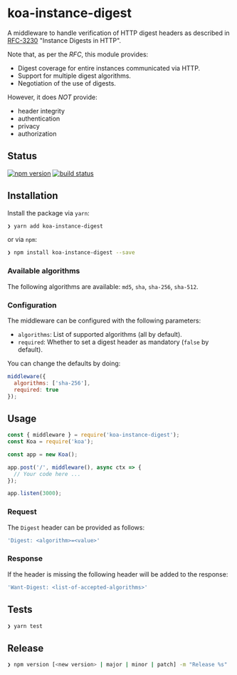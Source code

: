 # koa-instance-digest
A middleware to handle verification of HTTP digest headers as described in [RFC-3230](https://tools.ietf.org/html/rfc3230) "Instance Digests in HTTP".

Note that, as per the _RFC_, this module provides:

  - Digest coverage for entire instances communicated via HTTP.
  - Support for multiple digest algorithms.
  - Negotiation of the use of digests.

However, it does _NOT_ provide:

  - header integrity
  - authentication
  - privacy
  - authorization

## Status

[![npm version][npm-image]][npm-url] [![build status][travis-image]][travis-url]

## Installation

Install the package via `yarn`:

```sh
❯ yarn add koa-instance-digest
```

or via `npm`:

```sh
❯ npm install koa-instance-digest --save
```

### Available algorithms

The following algorithms are available: `md5`, `sha`, `sha-256`, `sha-512`.

### Configuration

The middleware can be configured with the following parameters:

- `algorithms`: List of supported algorithms (all by default).
- `required`: Whether to set a digest header as mandatory (`false` by default).

You can change the defaults by doing:

```javascript
middleware({
  algorithms: ['sha-256'],
  required: true
});
```

## Usage

```javascript
const { middleware } = require('koa-instance-digest');
const Koa = require('koa');

const app = new Koa();

app.post('/', middleware(), async ctx => {
  // Your code here ...
});

app.listen(3000);
```

### Request

The `Digest` header can be provided as follows:

```javascript
'Digest: <algorithm>=<value>'
```

### Response

If the header is missing the following header will be added to the response:

```javascript
'Want-Digest: <list-of-accepted-algorithms>'
```

## Tests

```sh
❯ yarn test
```

## Release

```sh
❯ npm version [<new version> | major | minor | patch] -m "Release %s"
```

[npm-image]: https://img.shields.io/npm/v/koa-instance-digest.svg?style=flat-square
[npm-url]: https://npmjs.org/package/koa-instance-digest
[travis-image]: https://img.shields.io/travis/uphold/koa-instance-digest.svg?style=flat-square
[travis-url]: https://travis-ci.org/uphold/koa-instance-digest
